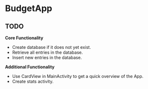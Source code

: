 # BudgetApp

## TODO

**Core Functionality**

- Create database if it does not yet exist.
- Retrieve all entries in the database.
- Insert new entries in the database.

**Additional Functionality**

- Use CardView in MainActivity to get a quick overview of the App.
- Create stats activity.
